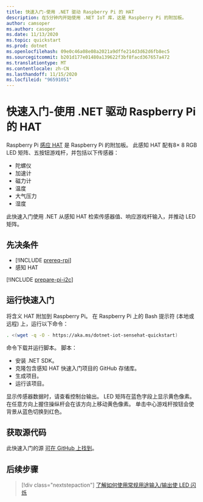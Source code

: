 ```yaml
---
title: 快速入门-使用 .NET 驱动 Raspberry Pi 的 HAT
description: 在5分钟内开始使用 .NET IoT 库，这是 Raspberry Pi 的附加板。
author: camsoper
ms.author: casoper
ms.date: 11/13/2020
ms.topic: quickstart
ms.prod: dotnet
ms.openlocfilehash: 09e0c46a08e08a2021a9dffe214d3d62d6fb8ec5
ms.sourcegitcommit: b201d177e01480a139622f3bf8facd367657a472
ms.translationtype: MT
ms.contentlocale: zh-CN
ms.lasthandoff: 11/15/2020
ms.locfileid: "96591051"
---
```

# <a name="quickstart---use-net-to-drive-a-raspberry-pi-sense-hat"></a>快速入门-使用 .NET 驱动 Raspberry Pi 的 HAT

Raspberry Pi [感应 HAT](https://www.raspberrypi.org/products/sense-hat/) <span class="docon docon-navigate-external x-hidden-focus"></span> 是 Raspberry Pi 的附加板。 此感知 HAT 配有8× 8 RGB LED 矩阵、五按钮游戏杆，并包括以下传感器：

- 陀螺仪
- 加速计
- 磁力计
- 温度
- 大气压力
- 湿度

此快速入门使用 .NET 从感知 HAT 检索传感器值、响应游戏杆输入，并推动 LED 矩阵。

## <a name="prerequisites"></a>先决条件

- [!INCLUDE [prereq-rpi](../includes/prereq-rpi.md)]
- 感知 HAT

[!INCLUDE [prepare-pi-i2c](../includes/prepare-pi-i2c.md)]

## <a name="run-the-quickstart"></a>运行快速入门

将含义 HAT 附加到 Raspberry Pi。 在 Raspberry Pi 上的 Bash 提示符 (本地或远程) 上，运行以下命令：

```bash
. <(wget -q -O - https://aka.ms/dotnet-iot-sensehat-quickstart)
```

命令下载并运行脚本。 脚本：

- 安装 .NET SDK。
- 克隆包含感知 HAT 快速入门项目的 GitHub 存储库。
- 生成项目。
- 运行该项目。

显示传感器数据时，请查看控制台输出。 LED 矩阵在蓝色字段上显示黄色像素。 在任意方向上握住操纵杆会在该方向上移动黄色像素。 单击中心游戏杆按钮会使背景从蓝色切换到红色。

## <a name="get-the-source-code"></a>获取源代码

此快速入门的源 [可在 GitHub 上找到](https://github.com/MicrosoftDocs/dotnet-iot-assets/tree/master/quickstarts/SenseHat.Quickstart)。 <span class="docon docon-navigate-external x-hidden-focus"></span>

## <a name="next-steps"></a>后续步骤

> [!div class="nextstepaction"]
> [了解如何使用常规用途输入/输出使 LED 闪烁](../tutorials/blink-led.md)
